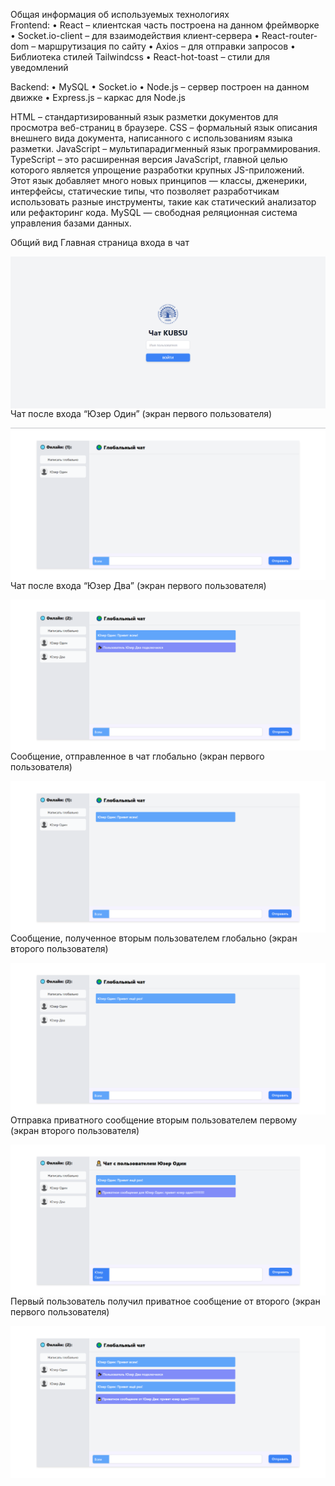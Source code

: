 Общая информация об используемых технологиях
<br />
Frontend:
•	React – клиентская часть построена на данном фреймворке
•	Socket.io-client – для взаимодействия клиент-сервера
•	React-router-dom – маршрутизация по сайту 
•	Axios – для отправки запросов
•	Библиотека стилей Tailwindcss
•	React-hot-toast – стили для уведомлений

Backend:
•	MySQL
•	Socket.io
•	Node.js – сервер построен на данном движке
•	Express.js – каркас для Node.js 

HTML – стандартизированный язык разметки документов для просмотра веб-страниц в браузере.
CSS – формальный язык описания внешнего вида документа, написанного с использованиям языка разметки.
JavaScript – мультипарадигменный язык программирования. 
TypeScript – это расширенная версия JavaScript, главной целью которого является упрощение разработки крупных JS-приложений. Этот язык добавляет много новых принципов — классы, дженерики, интерфейсы, статические типы, что позволяет разработчикам использовать разные инструменты, такие как статический анализатор или рефакторинг кода.
MySQL — свободная реляционная система управления базами данных.

Общий вид
  Главная страница входа в чат
 
 <img align="right" src="https://github.com/sl14888/ReactChatApp/blob/master/readme-img/1.png">

Чат после входа “Юзер Один” (экран первого пользователя)

<img align="right" src="https://github.com/sl14888/ReactChatApp/blob/master/readme-img/2.png">
 
Чат после входа “Юзер Два” (экран первого пользователя) 

<img align="right" src="https://github.com/sl14888/ReactChatApp/blob/master/readme-img/3.png">

Сообщение, отправленное в чат глобально (экран первого пользователя)
 
<img align="right" src="https://github.com/sl14888/ReactChatApp/blob/master/readme-img/4.png">




Сообщение, полученное вторым пользователем глобально (экран второго пользователя)

<img align="right" src="https://github.com/sl14888/ReactChatApp/blob/master/readme-img/5.png">
 
Отправка приватного сообщение вторым пользователем первому (экран второго пользователя)
 


<img align="right" src="https://github.com/sl14888/ReactChatApp/blob/master/readme-img/6.png">




Первый пользователь получил приватное сообщение от второго (экран первого пользователя)

<img align="right" src="https://github.com/sl14888/ReactChatApp/blob/master/readme-img/7.png">

